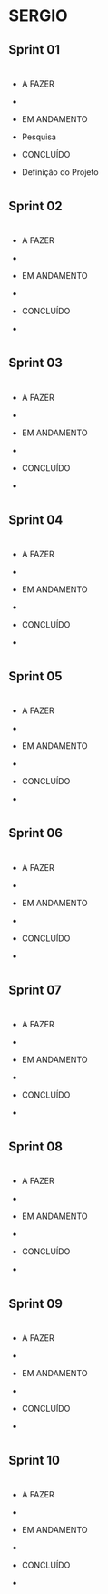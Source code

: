 # SERGIO

## Sprint 01

# ############
* A FAZER
- 

* EM ANDAMENTO
- Pesquisa 

* CONCLUÍDO
- Definição do Projeto


# ############

## Sprint 02

# ############
* A FAZER
- 

* EM ANDAMENTO
- 

* CONCLUÍDO
- 

# ############

## Sprint 03

# ############
* A FAZER
- 

* EM ANDAMENTO
- 

* CONCLUÍDO
- 

# ############

## Sprint 04

# ############
* A FAZER
- 

* EM ANDAMENTO
- 

* CONCLUÍDO
- 

# ############

## Sprint 05

# ############
* A FAZER
 - 

* EM ANDAMENTO
- 

* CONCLUÍDO
- 

# ############

## Sprint 06

# ############
* A FAZER
- 

* EM ANDAMENTO
- 

* CONCLUÍDO
- 

# ############

## Sprint 07

# ############
* A FAZER
- 

* EM ANDAMENTO
- 

* CONCLUÍDO
- 

# ############

## Sprint 08

# ############
* A FAZER
- 

* EM ANDAMENTO
- 

* CONCLUÍDO
- 

# ############

## Sprint 09

# ############
* A FAZER
- 

* EM ANDAMENTO
- 

* CONCLUÍDO
- 

# ############

## Sprint 10

# ############
* A FAZER
- 

* EM ANDAMENTO
- 

* CONCLUÍDO
- 